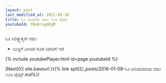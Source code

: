 ```yaml
---
layout: post
last_modified_at: 2021-03-30
title: ಓಂ ಯೋಗಿನೇ ನಮಃ ೧೦೮ ಟೈಮ್ಸ್
youtubeId: fBxOrxgdEgM
---
```

 
 
 ಓಂ ಸಿಲಿಕ್ಷ್ಮಾತ್ಮನೇ ನಮಃ  
 
 -  ಬುದ್ಧಿಗೆ ಮೀರಿದ ರೂಪ ಯಾರಿಗೆ ಇದೆ 
 
  
 
  
 
 
 
 
 
 


{% include youtubePlayer.html id=page.youtubeId %}
 
[Next]({{ site.baseurl }}{% link  split2/_posts/2016-01-08-ಓಂ ಅನಿಯಮಾಯ ನಮಃ  ೧೦೮ ಟೈಮ್ಸ್.md%})
 
